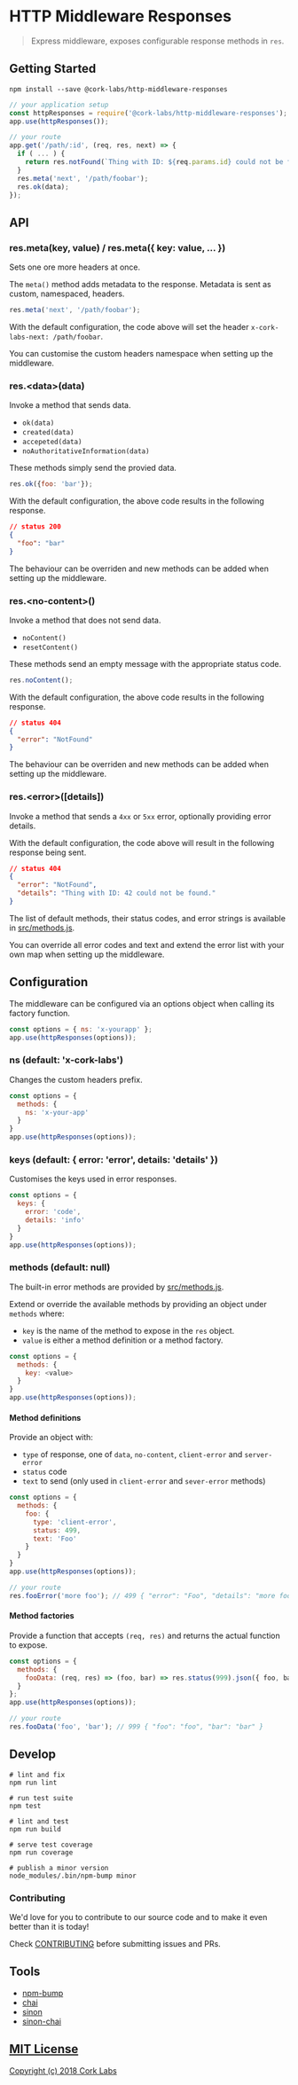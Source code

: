 # HTTP Middleware Responses

> Express middleware, exposes configurable response methods in `res`.


## Getting Started

```shell
npm install --save @cork-labs/http-middleware-responses
```

```javascript
// your application setup
const httpResponses = require('@cork-labs/http-middleware-responses');
app.use(httpResponses());

// your route
app.get('/path/:id', (req, res, next) => {
  if ( ... ) {
    return res.notFound(`Thing with ID: ${req.params.id} could not be found.`);
  }
  res.meta('next', '/path/foobar');
  res.ok(data);
});
```




## API

### res.meta(key, value) / res.meta({ key: value, ... })

Sets one ore more headers at once.

The `meta()` method adds metadata to the response. Metadata is sent as custom, namespaced, headers.

```javascript
res.meta('next', '/path/foobar');
```

With the default configuration, the code above will set the header  `x-cork-labs-next: /path/foobar`.

You can customise the custom headers namespace when setting up the middleware.

### res.\<data\>(data)

Invoke a method that sends data.

- `ok(data)`
- `created(data)`
- `accepeted(data)`
- `noAuthoritativeInformation(data)`

These methods simply send the provied data.

```javascript
res.ok({foo: 'bar'});
```

With the default configuration, the above code results in the following response.

```json
// status 200
{
  "foo": "bar"
}
```

The behaviour can be overriden and new methods can be added when setting up the middleware.

### res.\<no-content\>()

Invoke a method that does not send data.

- `noContent()`
- `resetContent()`

These methods send an empty message with the appropriate status code.

```javascript
res.noContent();
```

With the default configuration, the above code results in the following response.

```json
// status 404
{
  "error": "NotFound"
}
```

The behaviour can be overriden and new methods can be added when setting up the middleware.

### res.\<error\>([details])

Invoke a method that sends a `4xx` or `5xx` error, optionally providing error details.

With the default configuration, the code above will result in the following response being sent.

```json
// status 404
{
  "error": "NotFound",
  "details": "Thing with ID: 42 could not be found."
}
```

The list of default methods, their status codes, and error strings is available in [src/methods.js](./src/methods.js).

You can override all error codes and text and extend the error list with your own map when setting up the middleware.


## Configuration

The middleware can be configured via an options object when calling its factory function.

```javascript
const options = { ns: 'x-yourapp' };
app.use(httpResponses(options));
```

### ns (default: 'x-cork-labs')

Changes the custom headers prefix.

```javascript
const options = {
  methods: {
    ns: 'x-your-app'
  }
}
app.use(httpResponses(options));
```

### keys (default: { error: 'error', details: 'details' })

Customises the keys used in error responses.


```javascript
const options = {
  keys: {
    error: 'code',
    details: 'info'
  }
}
app.use(httpResponses(options));
```

### methods (default: null)

The built-in error methods are provided by [src/methods.js](./src/methods.js).

Extend or override the available methods by providing an object under `methods` where:
  - `key` is the name of the method to expose in the `res` object.
  - `value` is either a method definition or a method factory.

```javascript
const options = {
  methods: {
    key: <value>
  }
}
app.use(httpResponses(options));
```

#### Method definitions

Provide an object with:
  - `type` of response, one of `data`, `no-content`, `client-error` and `server-error`
  - `status` code
  - `text` to send (only used in `client-error` and `sever-error` methods)

```javascript
const options = {
  methods: {
    foo: {
      type: 'client-error',
      status: 499,
      text: 'Foo'
    }
  }
}
app.use(httpResponses(options));

// your route
res.fooError('more foo'); // 499 { "error": "Foo", "details": "more foo" }
```

#### Method factories

Provide a function that accepts `(req, res)` and returns the actual function to expose.

```javascript
const options = {
  methods: {
    fooData: (req, res) => (foo, bar) => res.status(999).json({ foo, bar })
  }
};
app.use(httpResponses(options));

// your route
res.fooData('foo', 'bar'); // 999 { "foo": "foo", "bar": "bar" }
```


## Develop

```shell
# lint and fix
npm run lint

# run test suite
npm test

# lint and test
npm run build

# serve test coverage
npm run coverage

# publish a minor version
node_modules/.bin/npm-bump minor
```

### Contributing

We'd love for you to contribute to our source code and to make it even better than it is today!

Check [CONTRIBUTING](https://github.com/cork-labs/contributing/blob/master/CONTRIBUTING.md) before submitting issues and PRs.


## Tools

- [npm-bump](https://www.npmjs.com/package/npm-bump)
- [chai](http://chaijs.com/api/)
- [sinon](http://sinonjs.org/)
- [sinon-chai](https://github.com/domenic/sinon-chai)


## [MIT License](LICENSE)

[Copyright (c) 2018 Cork Labs](http://cork-labs.mit-license.org/2018)
